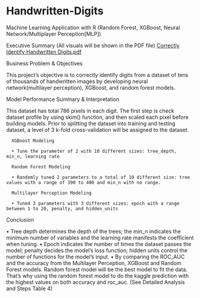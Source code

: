 # Handwritten-Digits
Machine Learning Application with R (Random Forest, XGBoost, Neural Network/Multiplayer Perception[MLP])

Executive Summary (All visuals will be shown in the PDF file)
[Correctly Identify Handwritten Digits.pdf](https://github.com/EvanaZhang/Handwritten-Digits/files/9805270/Correctly.Identify.Handwritten.Digits.pdf)


Business Problem & Objectives

This project’s objective is to correctly identify digits from a dataset of tens of thousands of handwritten images by developing neural network(multilayer perception), XGBoost, and random forest models.


Model Performance Summary & Interpretation

This dataset has total 786 pixels in each digit. The first step is check dataset profile by using skim() function, and then scaled each pixel before building models. Prior to splitting the dataset into training and testing dataset, a level of 3 k-fold cross-validation will be assigned to the dataset.
  
      XGBoost Modeling
      
      • Tune the parameter of 2 with 10 different sizes: tree_depth, min_n, learning rate
      
      Random Forest Modeling
      
      • Randomly tuned 2 parameters to a total of 10 different size: tree values with a range of 390 to 400 and min_n with no range.
      
      Multilayer Perception Modeling
      
      • Tuned 3 parameters with 3 different sizes: epoch with a range between 1 to 20, penalty, and hidden_units
      

Conclusion
      
• Tree depth determines the depth of the trees; the min_n indicates the minimum number of variables and the learning rate manifests the coefficient when tuning.
• Epoch indicates the number of times the dataset passes the model; penalty decides the model’s loss function; hidden units control the number of functions for the model’s input.
• By comparing the ROC_AUC and the accuracy from the Multilayer Perception, XGBoost and Random Forest models. Random forest model will be the best model to fit the data. That’s why using the random forest model to do the kaggle prediction with the highest values on both accuracy and roc_auc. (See Detailed Analysis and Steps Table 4)



      
      
      
      
      
      
